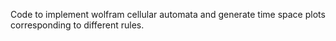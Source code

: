 Code to implement wolfram cellular automata and generate time space plots corresponding to different rules.
